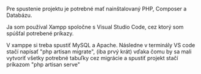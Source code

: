 Pre spustenie projektu je potrebné mať nainštalovaný PHP, Composer a Databázu.

Ja som používal Xampp spoločne s Visual Studio Code, cez ktorý som spúšťal potrebené príkazy.

V xamppe si treba spustiť MySQL a Apache. 
Následne v terminály VS code stačí napísať "php artisan migrate", (iba prvý krát) vďaka čomu by sa mali vytvoriť všetky potrebné tabuľky cez migrácie a spustiť projekt stačí príkazom "php artisan serve"
